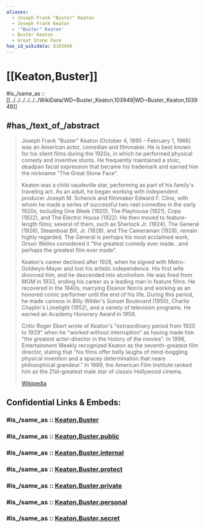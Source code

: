 ```yaml
---
aliases:
  - Joseph Frank "Buster" Keaton
  - Joseph Frank Keaton
  - '"Buster" Keaton'
  - Buster Keaton
  - Great Stone Face
has_id_wikidata: Q103949
---
```


# [[Keaton,Buster]] 

#is_/same_as :: [[../../../../../../WikiData/WD~Buster_Keaton,103949|WD~Buster_Keaton,103949]] 

## #has_/text_of_/abstract 

> Joseph Frank "Buster" Keaton (October 4, 1895 – February 1, 1966) 
> was an American actor, comedian and filmmaker. 
> He is best known for his silent films during the 1920s, 
> in which he performed physical comedy and inventive stunts. 
> He frequently maintained a stoic, deadpan facial expression 
> that became his trademark and earned him the nickname "The Great Stone Face".
>
> Keaton was a child vaudeville star, performing as part of his family's traveling act. 
> As an adult, he began working with independent producer Joseph M. Schenck and filmmaker Edward F. Cline, with whom he made a series of successful two-reel comedies in the early 1920s, including One Week (1920), The Playhouse (1921), Cops (1922), and The Electric House (1922). He then moved to feature-length films; several of them, such as Sherlock Jr. (1924), The General (1926), Steamboat Bill, Jr. (1928), and The Cameraman (1928), remain highly regarded. The General is perhaps his most acclaimed work; Orson Welles considered it "the greatest comedy ever made...and perhaps the greatest film ever made".
>
> Keaton's career declined after 1928, when he signed with Metro-Goldwyn-Mayer and lost his artistic independence. His first wife divorced him, and he descended into alcoholism. He was fired from MGM in 1933, ending his career as a leading man in feature films. He recovered in the 1940s, marrying Eleanor Norris and working as an honored comic performer until the end of his life. During this period, he made cameos in Billy Wilder's Sunset Boulevard (1950), Charlie Chaplin's Limelight (1952), and a variety of television programs. He earned an Academy Honorary Award in 1959. 
>
> Critic Roger Ebert wrote of Keaton's "extraordinary period from 1920 to 1929" when he "worked without interruption" as having made him "the greatest actor-director in the history of the movies". In 1996, Entertainment Weekly recognized Keaton as the seventh-greatest film director, stating that "his films offer belly laughs of mind-boggling physical invention and a spacey determination that nears philosophical grandeur." In 1999, the American Film Institute ranked him as the 21st-greatest male star of classic Hollywood cinema.
>
> [Wikipedia](https://en.wikipedia.org/wiki/Buster%20Keaton) 


## Confidential Links & Embeds: 

### #is_/same_as :: [Keaton,Buster](/_Standards/Society/Communication/Media/Movie/Actor/US_Actor/Keaton,Buster.md) 

### #is_/same_as :: [Keaton,Buster.public](/_public/Society/Communication/Media/Movie/Actor/US_Actor/Keaton,Buster.public.md) 

### #is_/same_as :: [Keaton,Buster.internal](/_internal/Society/Communication/Media/Movie/Actor/US_Actor/Keaton,Buster.internal.md) 

### #is_/same_as :: [Keaton,Buster.protect](/_protect/Society/Communication/Media/Movie/Actor/US_Actor/Keaton,Buster.protect.md) 

### #is_/same_as :: [Keaton,Buster.private](/_private/Society/Communication/Media/Movie/Actor/US_Actor/Keaton,Buster.private.md) 

### #is_/same_as :: [Keaton,Buster.personal](/_personal/Society/Communication/Media/Movie/Actor/US_Actor/Keaton,Buster.personal.md) 

### #is_/same_as :: [Keaton,Buster.secret](/_secret/Society/Communication/Media/Movie/Actor/US_Actor/Keaton,Buster.secret.md)

